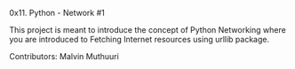 0x11. Python - Network #1

This project is meant to introduce the concept of Python Networking where you are introduced to Fetching Internet resources using urllib package.

Contributors:
Malvin Muthuuri
